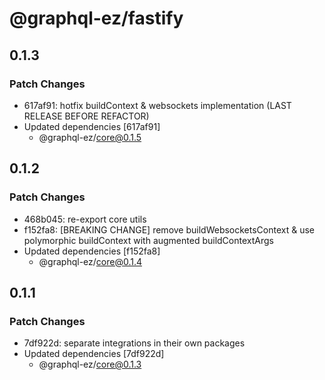 # @graphql-ez/fastify

## 0.1.3

### Patch Changes

- 617af91: hotfix buildContext & websockets implementation (LAST RELEASE BEFORE REFACTOR)
- Updated dependencies [617af91]
  - @graphql-ez/core@0.1.5

## 0.1.2

### Patch Changes

- 468b045: re-export core utils
- f152fa8: [BREAKING CHANGE] remove buildWebsocketsContext & use polymorphic buildContext with augmented buildContextArgs
- Updated dependencies [f152fa8]
  - @graphql-ez/core@0.1.4

## 0.1.1

### Patch Changes

- 7df922d: separate integrations in their own packages
- Updated dependencies [7df922d]
  - @graphql-ez/core@0.1.3
